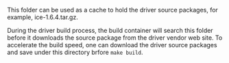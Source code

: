 This folder can be used as a cache to hold the driver source packages, for example, ice-1.6.4.tar.gz.

During the driver build process, the build container will search this folder before it downloads the source package from the driver vendor web site. To accelerate the build speed, one can download the driver source packages and save under this directory brfore `make build`. 
